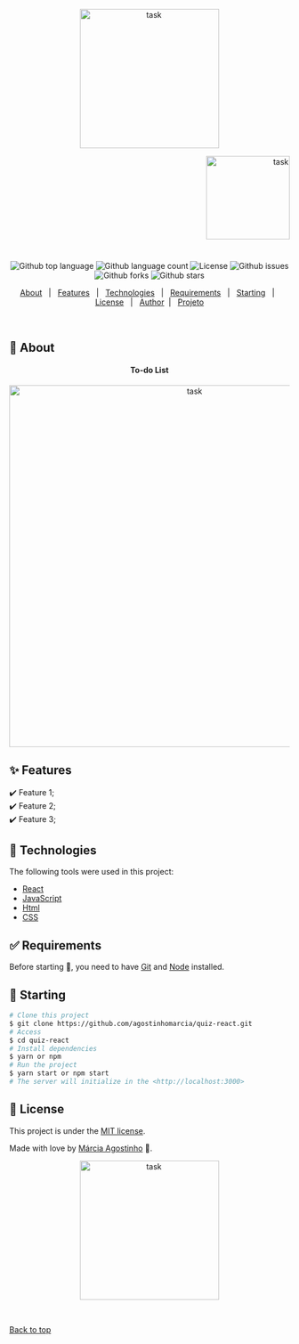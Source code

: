 

<p align="center">
   <img src="https://media.giphy.com/media/n7rEuTBpsYQWcjrBX8/giphy.gif" alt="task" width="250"/>
</p>

<p align="right">
   <img src="https://media.giphy.com/media/Y08DJ9Rc3KPGFImy0U/giphy.gif" alt="task" width="150"/>
</p>




<h1 align="center"></h1>

<p align="center">
  <img alt="Github top language" src="https://img.shields.io/github/languages/top/agostinhomarcia/projeto-lista-de-tarefas?color=00FF00">

  <img alt="Github language count" src="https://img.shields.io/github/languages/count/agostinhomarcia/projeto-lista-de-tarefas?color=00FF00">

 

  <img alt="License" src="https://img.shields.io/github/license/agostinhomarcia/projeto-lista-de-tarefas?color=00FF00">

   <img alt="Github issues" src="https://img.shields.io/github/issues/agostinhomarcia/projeto-lista-de-tarefas?color=00FF00" /> 

   <img alt="Github forks" src="https://img.shields.io/github/forks/agostinhomarcia/projeto-lista-de-tarefas?color=00FF00" /> 

   <img alt="Github stars" src="https://img.shields.io/github/stars/agostinhomarcia/projeto-lista-de-tarefas?color=00FF00" /> 
</p>


<p align="center">
  <a href="#dart-about">About</a> &#xa0; | &#xa0; 
  <a href="#sparkles-features">Features</a> &#xa0; | &#xa0;
  <a href="#rocket-technologies">Technologies</a> &#xa0; | &#xa0;
  <a href="#white_check_mark-requirements">Requirements</a> &#xa0; | &#xa0;
  <a href="#checkered_flag-starting">Starting</a> &#xa0; | &#xa0;
  <a href="#memo-license">License</a> &#xa0; | &#xa0;
  <a href="https://github.com/agostinhomarcia" target="_blank">Author</a>&#xa0; | &#xa0
  <a href="https://app-task-five.vercel.app/" target="_blank" rel="noopener noreferrer">Projeto</a>
</p>

<br>

## :dart: About ##


<h4 align="center"> To-do List </h4>

<p align="center">
   <img src="https://media.giphy.com/media/Arwh9Rm0RGioiA4KTN/giphy.gif" alt="task" width="650"/>
</p>


## :sparkles: Features ##

:heavy_check_mark: Feature 1;\
:heavy_check_mark: Feature 2;\
:heavy_check_mark: Feature 3;

## :rocket: Technologies ##

The following tools were used in this project:

- [React](https://pt-br.reactjs.org/)
- [JavaScript](https://developer.mozilla.org/pt-BR/docs/Web/JavaScript) 
- [Html](https://developer.mozilla.org/pt-BR/docs/Web/HTML/Element/html/)  
- [CSS](https://developer.mozilla.org/pt-BR/docs/Web/CSS)  


## :white_check_mark: Requirements ##

Before starting :checkered_flag:, you need to have [Git](https://git-scm.com) and [Node](https://nodejs.org/en/) installed.

## :checkered_flag: Starting ##


```bash
# Clone this project
$ git clone https://github.com/agostinhomarcia/quiz-react.git
# Access
$ cd quiz-react
# Install dependencies
$ yarn or npm 
# Run the project
$ yarn start or npm start 
# The server will initialize in the <http://localhost:3000>
```


## :memo: License ##


This project is under the [MIT license](./LICENSE).

Made with love by [Márcia Agostinho](https://github.com/agostinhomarcia) 🚀.




<p align="center">
   <img src="https://media.giphy.com/media/HUb53XcHzBkcebqDm6/giphy.gif" alt="task" width="250"/>
</p>

&#xa0;

<a href="#top">Back to top </a>
